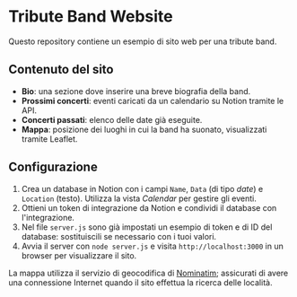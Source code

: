 # Tribute Band Website

Questo repository contiene un esempio di sito web per una tribute band.

## Contenuto del sito

- **Bio**: una sezione dove inserire una breve biografia della band.
- **Prossimi concerti**: eventi caricati da un calendario su Notion tramite le API.
- **Concerti passati**: elenco delle date già eseguite.
- **Mappa**: posizione dei luoghi in cui la band ha suonato, visualizzati tramite Leaflet.

## Configurazione
1. Crea un database in Notion con i campi `Name`, `Data` (di tipo *date*) e `Location` (testo). Utilizza la vista *Calendar* per gestire gli eventi.
2. Ottieni un token di integrazione da Notion e condividi il database con l'integrazione.
3. Nel file `server.js` sono già impostati un esempio di token e di ID del database: sostituiscili se necessario con i tuoi valori.
4. Avvia il server con `node server.js` e visita `http://localhost:3000` in un browser per visualizzare il sito.

La mappa utilizza il servizio di geocodifica di [Nominatim](https://nominatim.openstreetmap.org/); assicurati di avere una connessione Internet quando il sito effettua la ricerca delle località.
